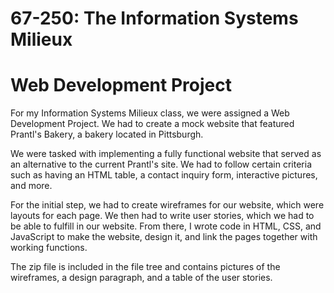 # 67-250: The Information Systems Milieux

# Web Development Project

For my Information Systems Milieux class, we were assigned a Web Development Project. We had to create a mock website that featured Prantl's Bakery, a bakery located in Pittsburgh. 

We were tasked with implementing a fully functional website that served as an alternative to the current Prantl's site. We had to follow certain criteria such as having an HTML table, a contact inquiry form, interactive pictures, and more. 

For the initial step, we had to create wireframes for our website, which were layouts for each page. We then had to write user stories, which we had to be able to fulfill in our website. From there, I wrote code in HTML, CSS, and JavaScript to make the website, design it, and link the pages together with working functions.  

The zip file is included in the file tree and contains pictures of the wireframes, a design paragraph, and a table of the user stories.
